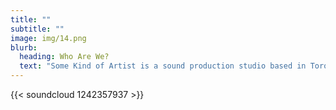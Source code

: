 ```yaml
---
title: ""
subtitle: ""
image: img/14.png
blurb:
  heading: Who Are We?
  text: "Some Kind of Artist is a sound production studio based in Toronto. "
---
```

{{< soundcloud 1242357937 >}}